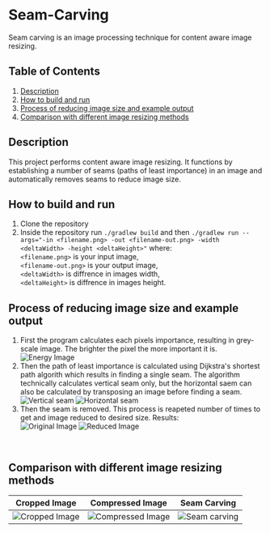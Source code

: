 # Seam-Carving
Seam carving is an image processing technique for content aware image resizing.

## Table of Contents
1. [Description](#description)
2. [How to build and run](#build)
3. [Process of reducing image size and example output](#example)
4. [Comparison with different image resizing methods](#comparison)

<div id="description">

## Description
This project performs content aware image resizing. It functions by establishing a number of seams (paths of least importance) in an image and automatically removes seams to reduce image size.

<div id="build">
  
## How to build and run 

1. Clone the repository
2. Inside the repository run ```./gradlew build``` and then ```./gradlew run --args="-in <filename.png> -out <filename-out.png> -width <deltaWidth> -height <deltaHeight>"``` where: <br/>
```<filename.png>``` is your input image, <br/>
```<filename-out.png>``` is your output image, <br/>
```<deltaWidth>``` is diffrence in images width, <br/>
```<deltaHeight>``` is diffrence in images height. <br/>



<div id="example">
  
## Process of reducing image size and example output

1. First the program calculates each pixels importance, resulting in grey-scale image. The brighter the pixel the more important it is.<br/>
![Energy Image](images/trees-energy.png)
2. Then the path of least importance is calculated using Dijkstra's shortest path algorith which results in finding a single seam. The algorithm technically calculates vertical seam only, but the horizontal saem can also be calculated by transposing an image before finding a seam.<br/>
![Vertical seam](images/trees-verticalseam.png)
![Horizontal seam](images/trees-horizontalseam.png)
3. Then the seam is removed. This process is reapeted number of times to get and image reduced to desired size. Results: <br/>
![Original Image](images/trees.png)
![Reduced Image](images/trees-reduced.png)

<br/>

<div id="comparison">

## Comparison with different image resizing methods

|Cropped Image|Compressed Image|Seam Carving|
|:-:|:-:|:-:|
|![Cropped Image](images/trees-cropped.png)|![Compressed Image](images/trees-compressed.png)|![Seam carving](images/trees-reduced.png)|



